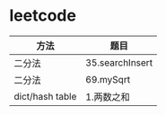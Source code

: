 # leetcode

| 方法            | 题目            |
| --------------- | --------------- |
| 二分法          | 35.searchInsert |
| 二分法          | 69.mySqrt       |
| dict/hash table | 1.两数之和      |
